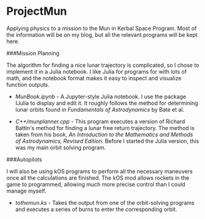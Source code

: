 # ProjectMun
Applying physics to a mission to the Mun in Kerbal Space Program. Most of the information will be on my blog,
but all the relevant programs will be kept here.

###Mission Planning

The algorithm for finding a nice lunar trajectory is complicated, so I chose to
implement it in a Julia notebook. I like Julia for programs for with lots of math,
and the notebook format makes it easy to inspect and visualize function outputs.

* *MunBook.ipynb* - A Jupyter-style Julia notebook. I use the package IJulia to 
display and edit it. It roughly follows the method for determining lunar orbits
found in *Fundamentals of Astrodynamics* by Bate et al. 


* *C++/munplanner.cpp* - This program executes a version of Richard Battin's method
for finding a lunar free return trajectory. The method is taken from his book,
*An Introduction to the Mathematics and Methods of Astrodynamics, Revised Edition*.
Before I started the Julia version, this was my main orbit solving program.

###Autopilots

I will also be using kOS programs to perform all the necessary maneuvers once all the calculations are finished.
The kOS mod allows rockets in the game to programmed, allowing much more precise control than I could manage myself.

* *tothemun.ks* - Takes the output from one of the orbit-solving programs and executes a series of burns
to enter the corresponding orbit.
